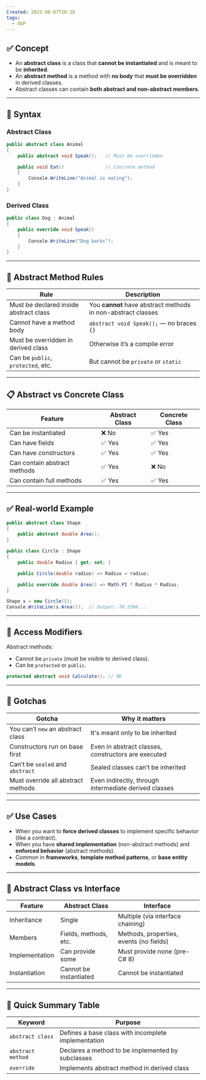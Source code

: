 ```yaml
---
Created: 2025-08-07T20:10
tags:
  - OOP
---
```

## ✅ Concept

- An **abstract class** is a class that **cannot be instantiated** and is meant to be **inherited**.
- An **abstract method** is a method with **no body** that **must be overridden** in derived classes.
- Abstract classes can contain **both abstract and non-abstract members**.

---

## 🧠 Syntax

### Abstract Class

```C#
public abstract class Animal
{
    public abstract void Speak();   // Must be overridden

    public void Eat()               // Concrete method
    {
        Console.WriteLine("Animal is eating");
    }
}
```

### Derived Class

```C#
public class Dog : Animal
{
    public override void Speak()
    {
        Console.WriteLine("Dog barks");
    }
}
```

---

## 🧩 Abstract Method Rules

|Rule|Description|
|---|---|
|Must be declared inside abstract class|You **cannot** have abstract methods in non-abstract classes|
|Cannot have a method body|`abstract void Speak();` — no braces `{}`|
|Must be overridden in derived class|Otherwise it’s a compile error|
|Can be `public`, `protected`, etc.|But cannot be `private` or `static`|

---

## 📋 Abstract vs Concrete Class

|Feature|Abstract Class|Concrete Class|
|---|---|---|
|Can be instantiated|❌ No|✅ Yes|
|Can have fields|✅ Yes|✅ Yes|
|Can have constructors|✅ Yes|✅ Yes|
|Can contain abstract methods|✅ Yes|❌ No|
|Can contain full methods|✅ Yes|✅ Yes|

---

## ✅ Real-world Example

```C#
public abstract class Shape
{
    public abstract double Area();
}

public class Circle : Shape
{
    public double Radius { get; set; }

    public Circle(double radius) => Radius = radius;

    public override double Area() => Math.PI * Radius * Radius;
}
```

```C#
Shape s = new Circle(5);
Console.WriteLine(s.Area());  // Output: 78.5398...
```

---

## 🔐 Access Modifiers

Abstract methods:

- Cannot be `private` (must be visible to derived class).
- Can be `protected` or `public`.

```C#
protected abstract void Calculate(); // OK
```

---

## 🚫 Gotchas

|Gotcha|Why it matters|
|---|---|
|You can’t `new` an abstract class|It's meant only to be inherited|
|Constructors run on base first|Even in abstract classes, constructors are executed|
|Can’t be `sealed` and `abstract`|Sealed classes can’t be inherited|
|Must override all abstract methods|Even indirectly, through intermediate derived classes|

---

## ✅ Use Cases

- When you want to **force derived classes** to implement specific behavior (like a contract).
- When you have **shared implementation** (non-abstract methods) and **enforced behavior** (abstract methods).
- Common in **frameworks**, **template method patterns**, or **base entity models**.

---

## 🔁 Abstract Class vs Interface

|Feature|Abstract Class|Interface|
|---|---|---|
|Inheritance|Single|Multiple (via interface chaining)|
|Members|Fields, methods, etc.|Methods, properties, events (no fields)|
|Implementation|Can provide some|Must provide none (pre-C# 8)|
|Instantiation|Cannot be instantiated|Cannot be instantiated|

---

## 🧠 Quick Summary Table

|Keyword|Purpose|
|---|---|
|`abstract class`|Defines a base class with incomplete implementation|
|`abstract method`|Declares a method to be implemented by subclasses|
|`override`|Implements abstract method in derived class|